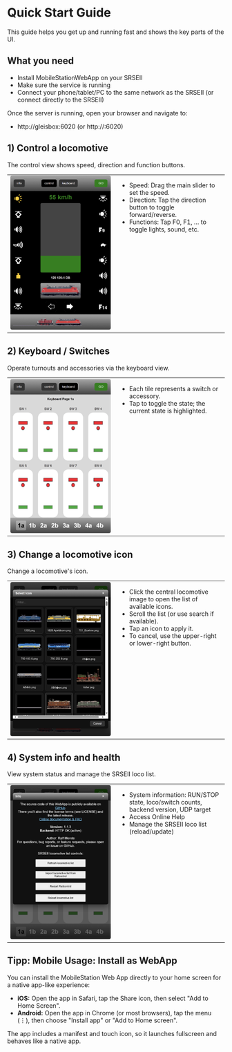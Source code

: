 # Quick Start Guide

This guide helps you get up and running fast and shows the key parts of the UI.

## What you need

- Install MobileStationWebApp on your SRSEII
- Make sure the service is running
- Connect your phone/tablet/PC to the same network as the SRSEII (or connect directly to the SRSEII)

Once the server is running, open your browser and navigate to:

- http://gleisbox:6020 (or http://<server-ip>:6020)

## 1) Control a locomotive

The control view shows speed, direction and function buttons.

<table>
	<tr>
		<td style="width:50%; vertical-align: top; padding-right: 12px;">
			<img src="./mswebapp_control.jpg" alt="Control view" />
		</td>
		<td style="width:50%; vertical-align: top;">
			<ul>
				<li>Speed: Drag the main slider to set the speed.</li>
				<li>Direction: Tap the direction button to toggle forward/reverse.</li>
				<li>Functions: Tap F0, F1, … to toggle lights, sound, etc.</li>
			</ul>
		</td>
	</tr>
</table>

## 2) Keyboard / Switches

Operate turnouts and accessories via the keyboard view.

<table>
	<tr>
		<td style="width:50%; vertical-align: top; padding-right: 12px;">
			<img src="./mswebapp_keyboard.jpg" alt="Keyboard view" />
		</td>
		<td style="width:50%; vertical-align: top;">
			<ul>
				<li>Each tile represents a switch or accessory.</li>
				<li>Tap to toggle the state; the current state is highlighted.</li>
			</ul>
		</td>
	</tr>
	</table>

## 3) Change a locomotive icon

Change a locomotive's icon.

<table>
	<tr>
		<td style="width:50%; vertical-align: top; padding-right: 12px;">
			<img src="./mswebapp_select.jpg" alt="Select a locomotive" />
		</td>
		<td style="width:50%; vertical-align: top;">
			<ul>
				<li>Click the central locomotive image to open the list of available icons.</li>
				<li>Scroll the list (or use search if available).</li>
				<li>Tap an icon to apply it.</li>
				<li>To cancel, use the upper-right or lower-right button.</li>
			</ul>
		</td>
	</tr>
</table>

## 4) System info and health

View system status and manage the SRSEII loco list.

<table>
	<tr>
		<td style="width:50%; vertical-align: top; padding-right: 12px;">
			<img src="./mswebapp_info.jpg" alt="Info view" />
		</td>
		<td style="width:50%; vertical-align: top;">
			<ul>
				<li>System information: RUN/STOP state, loco/switch counts, backend version, UDP target</li>
				<li>Access Online Help</li>
				<li>Manage the SRSEII loco list (reload/update)</li>
			</ul>
		</td>
	</tr>
</table>

## Tipp: Mobile Usage: Install as WebApp
You can install the MobileStation Web App directly to your home screen for a native app-like experience:

- **iOS:** Open the app in Safari, tap the Share icon, then select "Add to Home Screen".
- **Android:** Open the app in Chrome (or most browsers), tap the menu (⋮), then choose "Install app" or "Add to Home screen".

The app includes a manifest and touch icon, so it launches fullscreen and behaves like a native app.
